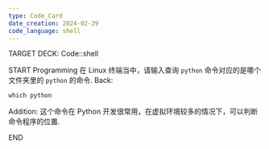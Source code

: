 ```yaml
---
type: Code_Card
date_creation: 2024-02-29
code_language: shell
---
```


TARGET DECK: Code::shell

START
Programming
在 Linux 终端当中，请输入查询 `python` 命令对应的是哪个文件夹里的 `python` 的命令.
Back: 
```shell
which python
```
Addition: 
这个命令在 Python 开发很常用，在虚拟环境较多的情况下，可以判断命令程序的位置.
<!--ID: 1709140121662-->
END